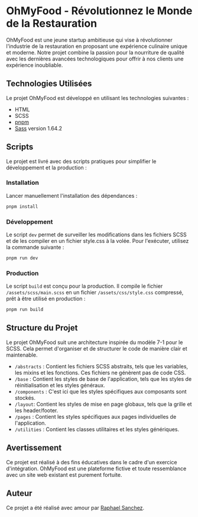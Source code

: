 # OhMyFood - Révolutionnez le Monde de la Restauration

OhMyFood est une jeune startup ambitieuse qui vise à révolutionner l'industrie de la restauration en proposant une expérience culinaire unique et moderne. Notre projet combine la passion pour la nourriture de qualité avec les dernières avancées technologiques pour offrir à nos clients une expérience inoubliable.

## Technologies Utilisées

Le projet OhMyFood est développé en utilisant les technologies suivantes :

- HTML
- SCSS
- [pnpm](https://pnpm.js.org/)
- [Sass](https://www.npmjs.com/package/sass) version 1.64.2

## Scripts

Le projet est livré avec des scripts pratiques pour simplifier le développement et la production :

### Installation

Lancer manuellement l'installation des dépendances :

```bash
pnpm install
```

### Développement

Le script `dev` permet de surveiller les modifications dans les fichiers SCSS et de les compiler en un fichier style.css à la volée. Pour l'exécuter, utilisez la commande suivante :

```bash
pnpm run dev
```

### Production

Le script `build` est conçu pour la production. Il compile le fichier `/assets/scss/main.scss` en un fichier `/assets/css/style.css` compressé, prêt à être utilisé en production :

```bash
pnpm run build
```

## Structure du Projet

Le projet OhMyFood suit une architecture inspirée du modèle 7-1 pour le SCSS. Cela permet d'organiser et de structurer le code de manière clair et maintenable.

- `/abstracts` : Contient les fichiers SCSS abstraits, tels que les variables, les mixins et les fonctions. Ces fichiers ne génèrent pas de code CSS.
- `/base` : Contient les styles de base de l'application, tels que les styles de réinitialisation et les styles généraux.
- `/components` : C'est ici que les styles spécifiques aux composants sont stockés.
- `/layout`: Contient les styles de mise en page globaux, tels que la grille et les header/footer.
- `/pages` : Contient les styles spécifiques aux pages individuelles de l'application.
- `/utilities` : Contient les classes utilitaires et les styles génériques.

## Avertissement

Ce projet est réalisé à des fins éducatives dans le cadre d'un exercice d'intégration. OhMyFood est une plateforme fictive et toute ressemblance avec un site web existant est purement fortuite.

## Auteur

Ce projet a été réalisé avec amour par [Raphael Sanchez](mailto:hello@raphaelsanchez.design).

